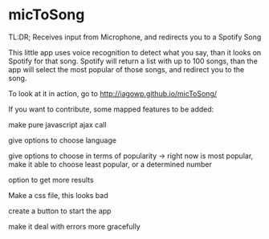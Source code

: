 micToSong
=========

TL:DR; Receives input from Microphone, and redirects you to a Spotify Song

This little app uses voice recognition to detect what you say, than it looks on Spotify for that song. Spotify will return a list with up to 100 songs, than the app will select the most popular of those songs, and redirect you to the song.

To look at it in action, go to http://iagowp.github.io/micToSong/

If you want to contribute, some mapped features to be added:

make pure javascript ajax call

give options to choose language

give options to choose in terms of popularity -> right now is most popular, make it able to choose least popular, or a determined number

option to get more results

Make a css file, this looks bad

create a button to start the app

make it deal with errors more gracefully